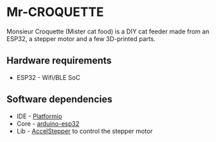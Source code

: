# Mr-CROQUETTE

Monsieur Croquette (Mister cat food) is a DIY cat feeder made from an ESP32, a stepper motor and a few 3D-printed parts.

## Hardware requirements

- ESP32 - Wifi/BLE SoC

## Software dependencies

- IDE - [Platformio](https://platformio.org/)
- Core - [arduino-esp32](https://github.com/espressif/arduino-esp32)
- Lib - [AccelStepper](https://github.com/waspinator/AccelStepper) to control the stepper motor
